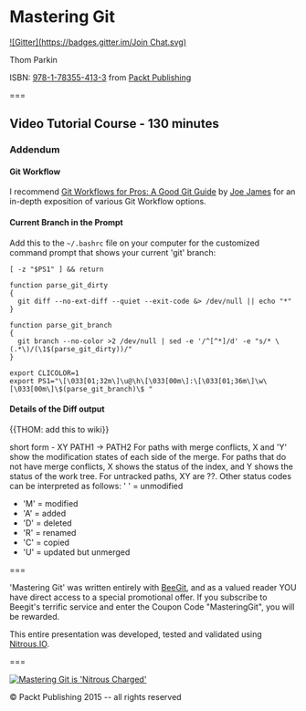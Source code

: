 Mastering Git
=============
[![Gitter](https://badges.gitter.im/Join Chat.svg)](https://gitter.im/ParkinT/mastering_git?utm_source=badge&utm_medium=badge&utm_campaign=pr-badge&utm_content=badge)

Thom Parkin

ISBN: [978-1-78355-413-3](http://goo.gl/iC43kt) from [Packt Publishing](http://www.packtpub.com/)


===

## Video Tutorial Course - 130 minutes

### Addendum

#### Git Workflow

I recommend [Git Workflows for Pros: A Good Git Guide](http://www.toptal.com/git/git-workflows-for-pros-a-good-git-guide) by [Joe James](http://www.joejames.io/) for an in-depth exposition of various Git Workflow options.

#### Current Branch in the Prompt

Add this to the `~/.bashrc` file on your computer for the customized command prompt that shows your current 'git' branch:

```
[ -z "$PS1" ] && return

function parse_git_dirty
{
  git diff --no-ext-diff --quiet --exit-code &> /dev/null || echo "*"
}

function parse_git_branch
{
  git branch --no-color >2 /dev/null | sed -e '/^[^*]/d' -e "s/* \(.*\)/(\1$(parse_git_dirty))/"
}

export CLICOLOR=1
export PS1="\[\033[01;32m\]\u@\h\[\033[00m\]:\[\033[01;36m\]\w\[\033[00m\]\$(parse_git_branch)\$ "
```

#### Details of the Diff output

{{THOM: add this to wiki}}

short form - XY PATH1 -> PATH2
For paths with merge conflicts, X and 'Y' show the modification states of each side of the merge. For paths that do not have merge conflicts, X shows the status of the index, and Y shows the status of the work tree. For untracked paths, XY are ??. Other status codes can be interpreted as follows: ' ' = unmodified

 - 'M' = modified
 - 'A' = added
 - 'D' = deleted
 - 'R' = renamed
 - 'C' = copied
 - 'U' = updated but unmerged

===

'Mastering Git' was written entirely with [BeeGit](http://www.beegit.com), and as a valued reader YOU have direct access to a special promotional offer.
If you subscribe to Beegit's terrific service and enter the Coupon Code "MasteringGit", you will be rewarded.

This entire presentation was developed, tested and validated using [Nitrous.IO](http://goo.gl/40W3l).

===

[![Mastering Git is 'Nitrous Charged'](https://gist.githubusercontent.com/ParkinT/22e59e6b450d4694431a/raw/d2bde10f78da6fd5b438f0cb726b09f527d48bbf/NitrousCharged.png)](https://www.nitrous.io/hack_button?source=embed&runtime=go&repo=ParkinT%2mastering_git.git)

&copy; Packt Publishing 2015 -- all rights reserved
